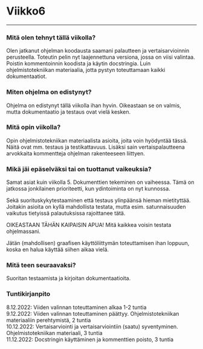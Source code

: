 # Viikko6
---
### Mitä olen tehnyt tällä viikolla?
Olen jatkanut ohjelman koodausta saamani palautteen ja vertaisarvioinnin perusteella. Toteutin pelin nyt laajennettuna versiona, jossa on viisi valintaa. Poistin kommentoinnin koodista ja käytin docstringia. Luin ohjelmistotekniikan materiaalia, jotta pystyn toteuttamaan kaikki dokumentaatiot.


### Miten ohjelma on edistynyt?
Ohjelma on edistynyt tällä viikolla ihan hyvin. Oikeastaan se on valmis, mutta dokumentaatio ja testaus ovat vielä kesken. 

### Mitä opin viikolla?
Opin ohjelmistotekniikan materiaalista asioita, joita voin hyödyntää tässä. Näitä ovat mm. testaus ja testikattavuus. Lisäksi sain vertaispalautteena arvokkaita kommentteja ohjelman rakenteeseen liittyen. 

### Mikä jäi epäselväksi tai on tuottanut vaikeuksia?
Samat asiat kuin viikolla 5. Dokumenttien tekeminen on vaiheessa. Tämä on jatkossa jonkilainen prioriteetti, kun ydintoiminta on nyt kunnossa.

Sekä suorituskykytestaaminen että testaus ylinpäänsä hieman mietityttää. Joitakin asioita on kyllä mahdollista testata, mutta esim. satunnaisuuden vaikutus tietyissä palautuksissa rajoittanee tätä. 

OIKEASTAAN TÄHÄN KAIPAISIN APUA! Mitä kaikkea voisin testata ohjelmassani.

Jätän (mahdollisen) graafisen käyttöliittymän toteuttamisen ihan loppuun, koska en halua käyttää siihen aikaa vielä.

### Mitä teen seuraavaksi?
Suoritan testaamista ja kirjoitan dokumentaatioita. 

### Tuntikirjanpito

8.12.2022: Viiden valinnan toteuttaminen alkaa 1-2 tuntia \
9.12.2022: Viiden valinnan toteuttaminen päättyy. Ohjelmistotekniikan materiaaliin perehtymistä, 2 tuntia \
10.12.2022: Vertaisarviointi ja vertaisarviointiin (saatu) syventyminen. Ohjelmistotekniikan materiaali, 3 tuntia \
11.12.2022: Docstringin käyttäminen ja kommenttien poisto, 3 tuntia
 
